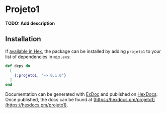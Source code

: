 # Projeto1

**TODO: Add description**

## Installation

If [available in Hex](https://hex.pm/docs/publish), the package can be installed
by adding `projeto1` to your list of dependencies in `mix.exs`:

```elixir
def deps do
  [
    {:projeto1, "~> 0.1.0"}
  ]
end
```

Documentation can be generated with [ExDoc](https://github.com/elixir-lang/ex_doc)
and published on [HexDocs](https://hexdocs.pm). Once published, the docs can
be found at [https://hexdocs.pm/projeto1](https://hexdocs.pm/projeto1).

